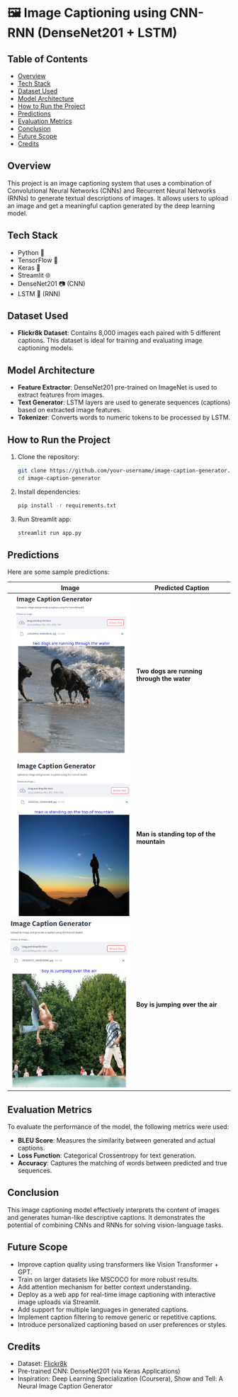 # 🖼️ Image Captioning using CNN-RNN (DenseNet201 + LSTM)

## Table of Contents
- [Overview](#overview)
- [Tech Stack](#tech-stack)
- [Dataset Used](#dataset-used)
- [Model Architecture](#model-architecture)
- [How to Run the Project](#how-to-run-the-project)
- [Predictions](#predictions)
- [Evaluation Metrics](#evaluation-metrics)
- [Conclusion](#conclusion)
- [Future Scope](#future-scope)
- [Credits](#credits)

## Overview
This project is an image captioning system that uses a combination of Convolutional Neural Networks (CNNs) and Recurrent Neural Networks (RNNs) to generate textual descriptions of images. It allows users to upload an image and get a meaningful caption generated by the deep learning model.

## Tech Stack
- Python 🐍
- TensorFlow 🔧
- Keras 🔧
- Streamlit 🌐
- DenseNet201 📷 (CNN)
- LSTM 🧠 (RNN)

## Dataset Used
- **Flickr8k Dataset**: Contains 8,000 images each paired with 5 different captions. This dataset is ideal for training and evaluating image captioning models.

## Model Architecture
- **Feature Extractor**: DenseNet201 pre-trained on ImageNet is used to extract features from images.
- **Text Generator**: LSTM layers are used to generate sequences (captions) based on extracted image features.
- **Tokenizer**: Converts words to numeric tokens to be processed by LSTM.

## How to Run the Project
1. Clone the repository:
   ```bash
   git clone https://github.com/your-username/image-caption-generator.git
   cd image-caption-generator
   ```
2. Install dependencies:
   ```bash
   pip install -r requirements.txt
   ```
3. Run Streamlit app:
   ```bash
   streamlit run app.py
   ```

## Predictions
Here are some sample predictions:

| Image | Predicted Caption |
|-------|-------------------|
| ![Image1](https://github.com/SinghPriya5/Image-Caption-Generator-using-NLP-Computer-Vision/blob/main/1.png) | **Two dogs are running through the water** |
| ![Image2](https://github.com/SinghPriya5/Image-Caption-Generator-using-NLP-Computer-Vision/blob/main/2.png) | **Man is standing top of the mountain** |
| ![Image3](https://github.com/SinghPriya5/Image-Caption-Generator-using-NLP-Computer-Vision/blob/main/3.png) | **Boy is jumping over the air** |

## Evaluation Metrics
To evaluate the performance of the model, the following metrics were used:
- **BLEU Score**: Measures the similarity between generated and actual captions.
- **Loss Function**: Categorical Crossentropy for text generation.
- **Accuracy**: Captures the matching of words between predicted and true sequences.

## Conclusion
This image captioning model effectively interprets the content of images and generates human-like descriptive captions. It demonstrates the potential of combining CNNs and RNNs for solving vision-language tasks.

## Future Scope
- Improve caption quality using transformers like Vision Transformer + GPT.
- Train on larger datasets like MSCOCO for more robust results.
- Add attention mechanism for better context understanding.
- Deploy as a web app for real-time image captioning with interactive image uploads via Streamlit.
- Add support for multiple languages in generated captions.
- Implement caption filtering to remove generic or repetitive captions.
- Introduce personalized captioning based on user preferences or styles.

## Credits
- Dataset: [Flickr8k](https://forms.illinois.edu/sec/1713398)
- Pre-trained CNN: DenseNet201 (via Keras Applications)
- Inspiration: Deep Learning Specialization (Coursera), Show and Tell: A Neural Image Caption Generator

